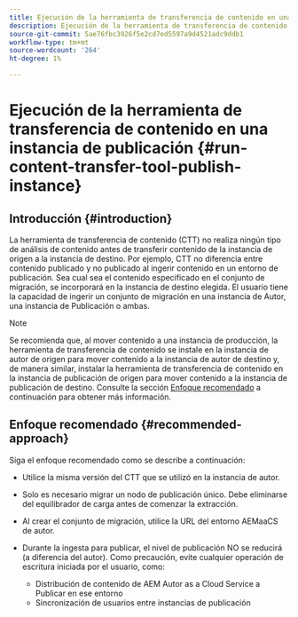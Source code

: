 ```yaml
---
title: Ejecución de la herramienta de transferencia de contenido en una instancia de publicación
description: Ejecución de la herramienta de transferencia de contenido en una instancia de publicación
source-git-commit: 5ae76fbc3926f5e2cd7ed5597a9d4521adc9ddb1
workflow-type: tm+mt
source-wordcount: '264'
ht-degree: 1%

---
```



# Ejecución de la herramienta de transferencia de contenido en una instancia de publicación {#run-content-transfer-tool-publish-instance}

## Introducción {#introduction}

La herramienta de transferencia de contenido (CTT) no realiza ningún tipo de análisis de contenido antes de transferir contenido de la instancia de origen a la instancia de destino. Por ejemplo, CTT no diferencia entre contenido publicado y no publicado al ingerir contenido en un entorno de publicación. Sea cual sea el contenido especificado en el conjunto de migración, se incorporará en la instancia de destino elegida. El usuario tiene la capacidad de ingerir un conjunto de migración en una instancia de Autor, una instancia de Publicación o ambas.

>[!NOTE]
>Se recomienda que, al mover contenido a una instancia de producción, la herramienta de transferencia de contenido se instale en la instancia de autor de origen para mover contenido a la instancia de autor de destino y, de manera similar, instalar la herramienta de transferencia de contenido en la instancia de publicación de origen para mover contenido a la instancia de publicación de destino. Consulte la sección [Enfoque recomendado](#recommended-approach) a continuación para obtener más información.

## Enfoque recomendado {#recommended-approach}

Siga el enfoque recomendado como se describe a continuación:

* Utilice la misma versión del CTT que se utilizó en la instancia de autor.

* Solo es necesario migrar un nodo de publicación único. Debe eliminarse del equilibrador de carga antes de comenzar la extracción.

* Al crear el conjunto de migración, utilice la URL del entorno AEMaaCS de autor.

* Durante la ingesta para publicar, el nivel de publicación NO se reducirá (a diferencia del autor). Como precaución, evite cualquier operación de escritura iniciada por el usuario, como:

   * Distribución de contenido de AEM Autor as a Cloud Service a Publicar en ese entorno
   * Sincronización de usuarios entre instancias de publicación
